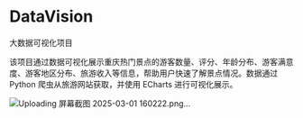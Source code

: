 # DataVision
大数据可视化项目

该项目通过数据可视化展示重庆热门景点的游客数量、评分、年龄分布、游客满意度、游客地区分布、旅游收入等信息，帮助用户快速了解景点情况。数据通过 Python 爬虫从旅游网站获取，并使用 ECharts 进行可视化展示。

![Uploading 屏幕截图 2025-03-01 160222.png…]()

